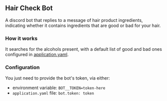 ## Hair Check Bot

A discord bot that replies to a message of hair product ingredients, indicating whether it contains ingredients that are good or bad for your hair.

### How it works

It searches for the alcohols present, with a default list of good and bad ones configured in [application.yaml](src/main/resources/application.yaml).

### Configuration

You just need to provide the bot's token, via either:
- environment variable: `BOT__TOKEN=token-here`
- `application.yaml` file: `bot.token: token`
